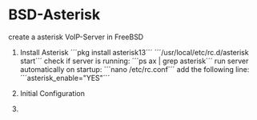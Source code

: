 # BSD-Asterisk
create a asterisk VoIP-Server in FreeBSD

1. Install Asterisk
   ´´´pkg install asterisk13´´´
   ´´´/usr/local/etc/rc.d/asterisk start´´´
   check if server is running:
   ´´´ps ax | grep asterisk´´´
   run server automatically on startup:
   ´´´nano /etc/rc.conf´´´
   add the following line:
   ´´´asterisk_enable="YES"´´´
3. Initial Configuration
  
5. 
